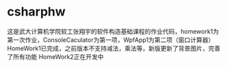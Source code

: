 # csharphw
 这是武大计算机学院软工张翔宇的软件构造基础课程的作业代码，homework1为第一次作业，ConsoleCaculator为第一项，WpfApp1为第二项（窗口计算器）
HomeWork1已完成，之前版本不支持减法，乘法等，新版更新了背景图片，完善了所有功能
HomeWork2正在开发中
